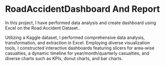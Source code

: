 # RoadAccidentDashboard And Report

In this project, I have performed data analysis and create dashboard using Excel on the Road Accident Dataset..

Utilizing a Kaggle dataset, I performed comprehensive data analysis, transformation, and extraction in Excel. 
Employing diverse visualization tools, I constructed interactive dashboards featuring slicers for area-wise casualties, a dynamic timeline for year/month/quarterly casualties, and diverse charts such as KPIs, donut charts, and bar charts.
